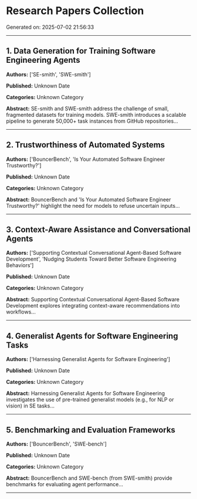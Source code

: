 # Research Papers Collection

Generated on: 2025-07-02 21:56:33

---

## 1. Data Generation for Training Software Engineering Agents

**Authors:** ['SE-smith', 'SWE-smith']

**Published:** Unknown Date

**Categories:** Unknown Category

**Abstract:**
SE-smith and SWE-smith address the challenge of small, fragmented datasets for training models. SWE-smith introduces a scalable pipeline to generate 50,000+ task instances from GitHub repositories...

---

## 2. Trustworthiness of Automated Systems

**Authors:** ['BouncerBench', 'Is Your Automated Software Engineer Trustworthy?']

**Published:** Unknown Date

**Categories:** Unknown Category

**Abstract:**
BouncerBench and 'Is Your Automated Software Engineer Trustworthy?' highlight the need for models to refuse uncertain inputs...

---

## 3. Context-Aware Assistance and Conversational Agents

**Authors:** ['Supporting Contextual Conversational Agent-Based Software Development', 'Nudging Students Toward Better Software Engineering Behaviors']

**Published:** Unknown Date

**Categories:** Unknown Category

**Abstract:**
Supporting Contextual Conversational Agent-Based Software Development explores integrating context-aware recommendations into workflows...

---

## 4. Generalist Agents for Software Engineering Tasks

**Authors:** ['Harnessing Generalist Agents for Software Engineering']

**Published:** Unknown Date

**Categories:** Unknown Category

**Abstract:**
Harnessing Generalist Agents for Software Engineering investigates the use of pre-trained generalist models (e.g., for NLP or vision) in SE tasks...

---

## 5. Benchmarking and Evaluation Frameworks

**Authors:** ['BouncerBench', 'SWE-bench']

**Published:** Unknown Date

**Categories:** Unknown Category

**Abstract:**
BouncerBench and SWE-bench (from SWE-smith) provide benchmarks for evaluating agent performance...

---

